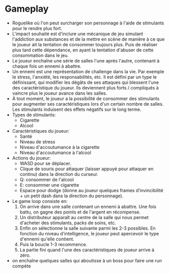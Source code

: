 # Gameplay
- Roguelike où l'on peut surcharger son personnage à l'aide de stimulants pour le rendre plus fort.
- L'impact souhaité est d'inclure une mécanique de jeu simulant l'addiction aux substances et de la mettre en scène de manière à ce que le joueur ait la tentation de consommer toujours plus. Puis de réaliser plus tard cette dépendance, en ayant la tentation d'abuser de cette consommation dans le jeu.
- Le joueur enchaîne une série de salles l'une après l'autre, contenant à chaque fois un ennemi à abattre.
- Un ennemi est une représentation de challenge dans la vie. Par exemple le stress, l'anxiété, les responsabilités, etc. Il est défini par un type le définissant, qui modifier les dégâts de ses attaques qui blessent l'une des caractéristique du joueur. Ils deviennent plus forts / compliqués à vaincre plus le joueur avance dans les salles.
- À tout moment, le joueur a la possibilité de consommer des stimulants pour augmenter ses caractéristiques lors d'un certain nombre de salles. Les stimulants induisent des effets négatifs sur le long terme.
- Types de stimulants:
	- Cigarette
	- Alcool
- Caractéristiques du joueur:
	- Santé
	- Niveau de stress
	- Niveau d'accoutumance à la cigarette
	- Niveau d'accoutumance à l'alcool
- Actions du joueur:
	- WASD pour se déplacer.
	- Clique de souris pour attaquer (laisser appuyé pour attaquer en continu) dans la direction du curseur.
	- Q: consommer de l'alcool
	- E: consommer une cigarette
	- Espace pour dodge (donne au joueur quelques frames d’invincibilité + un petit dash dans la direction du personnage).
- Le game loop consiste en:
	1. On arrive dans une salle contenant un ennemi à abattre. Une fois battu, on gagne des points et de l'argent en récompense.
	2. Un distributeur apparaît au centre de la salle qui nous permet d'acheter des stimulants, packs de soins, etc.
	3. Enfin on sélectionne la salle suivante parmi les 2-3 possibles. En fonction du niveau d'intelligence, le joueur peut apercevoir le type d'ennemi qu'elle contient.
	4. Puis la boucle 1-3 recommence.
	5. La partie fini quand l'une des caractéristiques de joueur arrive à zéro.
- on enchaîne quelques salles qui aboutisse à un boss pour faire une run compète